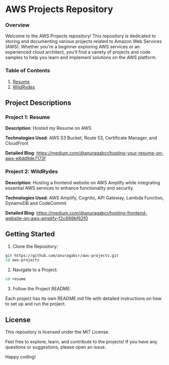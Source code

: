 # AWS Projects Repository 
### Overview 
Welcome to the AWS Projects repository! This repository is dedicated to storing and documenting various projects related to Amazon Web Services (AWS). Whether you're a beginner exploring AWS services or an experienced cloud architect, you'll find a variety of projects and code samples to help you learn and implement solutions on the AWS platform.

### Table of Contents 
1. [Resume](https://github.com/anuragabcr/aws-projects/tree/main/Resume "Resume")
2. [WildRydes](https://github.com/anuragabcr/aws-projects/tree/main/WildRydes "Ride on Unicorn")

## Project Descriptions
### Project 1: Resume
**Description**: Hosted my Resume on AWS

**Technologies Used**: AWS S3 Bucket, Route 53, Certificate Manager, and CloudFront

**Detailed Blog**: https://medium.com/@anuragabcr/hosting-your-resume-on-aws-e8dd9de7173f

### Project 2: WildRydes
**Description**: Hosting a frontend website on AWS Amplify while integrating essential AWS services to enhance functionality and security.

**Technologies Used**: AWS Amplify, Cognito, API Gateway, Lambda Function, DynamoDB and CodeCommit

**Detailed Blog**: https://medium.com/@anuragabcr/hosting-frontend-website-on-aws-amplify-f2c699bf62f0

## Getting Started
1. Clone the Repository:
```bash
git https://github.com/anuragabcr/aws-projects.git
cd aws-projects
```
2. Navigate to a Project:
``` bash
cd resume
```
3. Follow the Project README:

Each project has its own README.md file with detailed instructions on how to set up and run the project.

## License
This repository is licensed under the MIT License.

Feel free to explore, learn, and contribute to the projects! If you have any questions or suggestions, please open an issue.

Happy coding!

